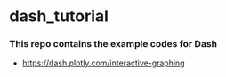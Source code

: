 # dash_tutorial

### This repo contains the example codes for Dash
* https://dash.plotly.com/interactive-graphing
